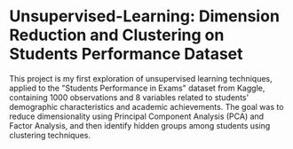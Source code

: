 # Unsupervised-Learning: Dimension Reduction and Clustering on Students Performance Dataset
This project is my first exploration of unsupervised learning techniques, applied to the "Students Performance in Exams" dataset from Kaggle, containing 1000 observations and 8 variables related to students' demographic characteristics and academic achievements. The goal was to reduce dimensionality using Principal Component Analysis (PCA) and Factor Analysis, and then identify hidden groups among students using clustering techniques.
